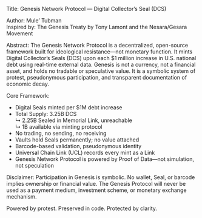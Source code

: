 Title: Genesis Network Protocol — Digital Collector’s Seal (DCS)

Author: Mule’ Tubman  
Inspired by: The Genesis Treaty by Tony Lamont and the Nesara/Gesara Movement

Abstract:
The Genesis Network Protocol is a decentralized, open-source framework built for ideological resistance—not monetary function. It mints Digital Collector’s Seals (DCS) upon each $1 million increase in U.S. national debt using real-time external data. Genesis is not a currency, not a financial asset, and holds no tradable or speculative value. It is a symbolic system of protest, pseudonymous participation, and transparent documentation of economic decay.

Core Framework:
- Digital Seals minted per $1M debt increase
- Total Supply: 3.25B DCS  
   ↳ 2.25B Sealed in Memorial Link, unreachable  
   ↳ 1B available via minting protocol
- No trading, no sending, no receiving
- Vaults hold Seals permanently; no value attached
- Barcode-based validation, pseudonymous identity
- Universal Chain Link (UCL) records every mint as a Link
- Genesis Network Protocol is powered by Proof of Data—not simulation, not speculation

Disclaimer:
Participation in Genesis is symbolic. No wallet, Seal, or barcode implies ownership or financial value. The Genesis Protocol will never be used as a payment medium, investment scheme, or monetary exchange mechanism.

Powered by protest. Preserved in code. Protected by clarity.
